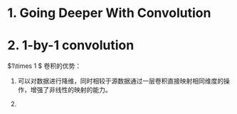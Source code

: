 # 1. Going Deeper With Convolution

# 2. 1-by-1 convolution

$1\times 1 $ 卷积的优势：

1. 可以对数据进行降维，同时相较于源数据通过一层卷积直接映射相同维度的操作，增强了非线性的映射的能力。

2. 
